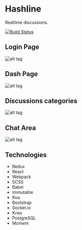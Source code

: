 # Hashline
Realtime discussions.

[![Build Status](https://travis-ci.org/gios/hashline.svg?branch=master)](https://travis-ci.org/gios/hashline)
## Login Page
![alt tag](https://github.com/gios/hashline/blob/master/main.png)
## Dash Page
![alt tag](https://github.com/gios/hashline/blob/master/hashline_img1.png)
## Discussions categories
![alt tag](https://github.com/gios/hashline/blob/master/hashline_img2.png)
## Chat Area
![alt tag](https://github.com/gios/hashline/blob/master/hashline_img3.png)

## Technologies
* Redux
* React
* Webpack
* SCSS
* Babel
* Immutable
* Koa
* Bootstrap
* Socket.io
* Knex
* PostgreSQL
* Moment
